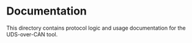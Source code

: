 # Documentation

This directory contains protocol logic and usage documentation for the UDS-over-CAN tool. 